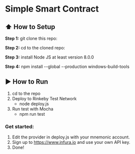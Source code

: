 # Simple Smart Contract

## :arrow_up: How to Setup

**Step 1:** git clone this repo:

**Step 2:** cd to the cloned repo:

**Step 3:** install Node JS at least version 8.0.0

**Step 4:** npm install --global --production windows-build-tools

## :arrow_forward: How to Run

1. cd to the repo
2. Deploy to Rinkeby Test Network
    * node deploy.js
2. Run test with Mocha
    * npm run test
    
### Get started:
1. Edit the provider in deploy.js with your mnemonic account.
2. Sign up to https://www.infura.io and use your own API key.
3. Done!
